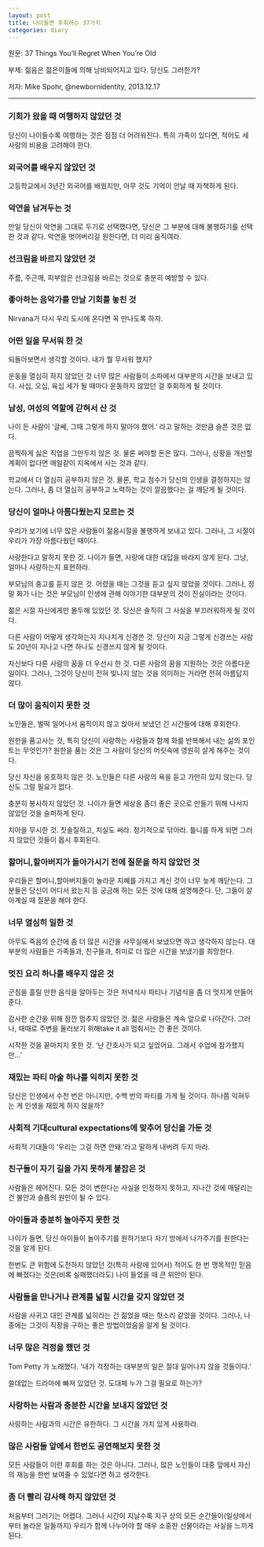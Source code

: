 ```yaml
---
layout: post
title: 나이들면 후회하는 37가지
categories: diary
---
```



원문: 37 Things You’ll Regret When You’re Old 

부제: 젊음은 젊은이들에 의해 낭비되어지고 있다. 당신도 그러한가? 

저자: Mike Spohr, @newbornidentity, 2013.12.17 

---

### 기회가 왔을 때 여행하지 않았던 것
당신이 나이들수록 여행하는 것은 점점 더 어려워진다.
특히 가족이 있다면, 적어도 세 사람의 비용을 고려해야 한다.

### 외국어를 배우지 않았던 것
고등학교에서 3년간 외국어를 배웠지만, 아무 것도 기억이 안날 때 자책하게 된다.

### 악연을 남겨두는 것
만일 당신이 악연을 그대로 두기로 선택했다면, 당신은 그 부분에 대해 불행하기를 선택한 것과 같다.
악연을 벗어버리길 원한다면, 더 미리 움직여라.

### 선크림을 바르지 않았던 것
주름, 주근깨, 피부암은 선크림을 바르는 것으로 충분히 예방할 수 있다.

### 좋아하는 음악가를 만날 기회를 놓친 것
Nirvana가 다시 우리 도시에 온다면 꼭 만나도록 하자.

### 어떤 일을 무서워 한 것
되돌아보면서 생각할 것이다. 내가 뭘 무서워 했지?

운동을 열심히 하지 않았던 것 
너무 많은 사람들이 소파에서 대부분의 시간을 보내고 있다.
사십, 오십, 육십 세가 될 때마다 운동하지 않았던 걸 후회하게 될 것이다.

### 남성, 여성의 역할에 갇혀서 산 것
나이 든 사람이 ‘글쎄, 그때 그렇게 하지 말아야 했어.’ 라고 말하는 것만큼 슬픈 것은 없다.

끔찍하게 싫은 직업을 그만두지 않은 것.
물론 써야할 돈은 많다.
그러나, 상황을 개선할 계획이 없다면 매일같이 지옥에서 사는 것과 같다.

학교에서 더 열심히 공부하지 않은 것.
물론, 학교 점수가 당신의 인생을 결정하지는 않는다.
그러나, 좀 더 열심히 공부하고 노력하는 것이 깔끔했다는 걸 깨닫게 될 것이다.

### 당신이 얼마나 아름다웠는지 모르는 것
우리가 보기에 너무 많은 사람들이 젊음시절을 불행하게 보내고 있다.
그러나, 그 시절이 우리가 가장 아름다웠던 때이다.

사랑한다고 말하지 못한 것.
나이가 들면, 사랑에 대한 대답을 바라지 않게 된다.
그냥, 얼마나 사랑하는지 표현하라.

부모님의 충고를 듣지 않은 것.
어렸을 때는 그것을 듣고 싶지 않았을 것이다.
그러나, 정말 화가 나는 것은 부모님이 인생에 관해 이야기한 대부분의 것이 진실이라는 것이다.

젊은 시절 자신에게만 몰두해 있었던 것.
당신은 솔직히 그 사실을 부끄러워하게 될 것이다.

다른 사람이 어떻게 생각하는지 지나치게 신경쓴 것.
당신이 지금 그렇게 신경쓰는 사람도 20년이 지나고 나면 하나도 신경쓰지 않게 될 것이다.

자신보다 다른 사람의 꿈을 더 우선시 한 것.
다른 사람의 꿈을 지원하는 것은 아름다운 일이다.
그러나, 그것이 당신이 전혀 빛나지 않는 것을 의미하는 거라면 전혀 아름답지 않다.

### 더 많이 움직이지 못한 것
노인들은, 벌떡 일어나서 움직이지 않고 앉아서 보냈던 긴 시간들에 대해 후회한다.

원한을 품고사는 것, 특히 당신이 사랑하는 사람들과 함께
화를 반복해서 내는 삶의 포인트는 무엇인가?
원한을 품는 것은 그 사람이 당신의 머릿속에 영원히 살게 해주는 것이다.

당신 자신을 옹호하지 않은 것.
노인들은 다른 사람의 욕을 듣고 가만히 있지 않는다. 당신도 그럴 필요가 없다.

충분히 봉사하지 않았던 것.
나이가 들면 세상을 좀더 좋은 곳으로 만들기 위해 나서지 않았던 것을 슬퍼하게 된다.

치아을 무시한 것.
칫솔질하고, 치실도 써라. 정기적으로 닦아라.
틀니를 하게 되면 그러지 않았던 것들이 몹시 후회된다.

### 할머니,할아버지가 돌아가시기 전에 질문을 하지 않았던 것
우리들은 할머니,할아버지들이 놀라운 지혜를 가지고 계신 것이 너무 늦게 깨닫는다.
그분들은 당신이 어디서 왔는지 등 궁금해 하는 모든 것에 대해 설명해준다.
단, 그들이 살아계실 때 질문을 해야 한다.

### 너무 열심히 일한 것
아무도 죽음의 순간에 좀 더 많은 시간을 사무실에서 보냈으면 하고 생각하지 않는다.
대부분의 사람들은 가족들과, 친구들과, 취미로 더 많은 시간을 보냈기를 희망한다.

### 멋진 요리 하나를 배우지 않은 것
군침을 흘릴 만한 음식을 알아두는 것은 저녁식사 파티나 기념식을 좀 더 멋지게 만들어준다.

감사한 순간을 위해 잠깐 멈추지 않았던 것.
젊은 사람들은 계속 앞으로 나아간다.
그러나, 때때로 주변을 둘러보기 위해take it all 멈춰서는 건 좋은 것이다.

시작한 것을 끝마치지 못한 것.
‘난 간호사가 되고 싶었어요. 그래서 수업에 참가했지만…’

### 재밌는 파티 마술 하나를 익히지 못한 것
당신은 인생에서 수천 번은 아니지만, 수백 번의 파티를 가게 될 것이다.
하나쯤 익혀두는 게 인생을 재밌게 하지 않을까?

### 사회적 기대cultural expectations에 맞추어 당신을 가둔 것
사회적 기대들이 ‘우리는 그걸 하면 안돼.’라고 말하게 내버려 두지 마라.

### 친구들이 자기 길을 가지 못하게 붙잡은 것
사람들은 헤어진다.
모든 것이 변한다는 사실을 인정하지 못하고, 지나간 것에 매달리는 건 불안과 슬픔의 원인이 될 수 있다.

### 아이들과 충분히 놀아주지 못한 것
나이가 들면, 당신 아이들이 놀아주기를 원하기보다 자기 방에서 나가주기를 원한다는 것을 알게 된다.

한번도 큰 위험에 도전하지 않았던 것(특히 사랑에 있어서)
적어도 한 번 맹목적인 믿음에 빠졌다는 것은(비록 실패했더라도) 나이 들었을 때 큰 위안이 된다.

### 사람들을 만나거나 관계를 넓힐 시간을 갖지 않았던 것
사람을 사귀고 대인 관계를 넓히라는 건 젊었을 때는 헛소리 같았을 것이다.
그러나, 나중에는 그것이 직장을 구하는 좋은 방법이었음을 알게 될 것이다.

### 너무 많은 걱정을 했던 것
Tom Petty 가 노래했다.
‘내가 걱정하는 대부분의 일은 절대 일어나지 않을 것들이다.’

쓸데없는 드라마에 빠져 있었던 것.
도대체 누가 그걸 필요로 하는가?

### 사랑하는 사람과 충분한 시간을 보내지 않았던 것
사랑하는 사람과의 시간은 유한하다.
그 시간을 가치 있게 사용하라.

### 많은 사람들 앞에서 한번도 공연해보지 못한 것
모든 사람들이 이런 후회를 하는 것은 아니다.
그러나, 많은 노인들이 대중 앞에서 자신의 재능을 한번 보여줄 수 있었다면 하고 생각한다.

### 좀 더 빨리 감사해 하지 않았던 것
처음부터 그러기는 어렵다.
그러나 시간이 지날수록 지구 상의 모든 순간들이(일상에서부터 놀라운 일들까지) 우리가 함께 나누어야 할 매우 소중한 선물이라는 사실을 느끼게 된다.

